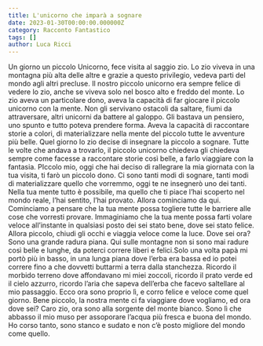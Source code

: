 ```yaml
---
title: L'unicorno che imparà a sognare
date: 2023-01-30T00:00:00.000000Z
category: Racconto Fantastico
tags: []
author: Luca Ricci 
---
```

Un giorno un piccolo Unicorno, fece visita al saggio zio.
Lo zio viveva in una montagna più alta delle altre e grazie a questo privilegio, vedeva parti del mondo agli altri precluse.
Il nostro piccolo unicorno era sempre felice di vedere lo zio, anche se viveva solo nel bosco alto e freddo del monte.
Lo zio aveva un particolare dono, aveva la capacità di far giocare il piccolo unicorno con la mente.
Non gli servivano ostacoli da saltare, fiumi da attraversare, altri unicorni da battere al galoppo.
Gli bastava un pensiero, uno spunto e tutto poteva prendere forma. Aveva la capacità di raccontare storie a colori, di materializzare nella mente del piccolo tutte le avventure più belle.
Quel giorno lo zio decise di insegnare la piccolo a sognare.
Tutte le volte che andava a trovarlo, il piccolo unicorno chiedeva gli chiedeva sempre come facesse a raccontare storie così belle, a farlo viaggiare con la fantasia.
PIccolo mio, oggi che hai deciso di rallegrare la mia giornata con la tua visita, ti farò un piccolo dono.
Ci sono tanti modi di sognare, tanti modi di materializzare quello che vorremmo, oggi te ne insegnerò uno dei tanti.
Nella tua mente tutto è possibile, ma quello che ti piace l’hai scoperto nel mondo reale, l’hai sentito, l’hai provato.
Allora cominciamo da qui. Cominciamo a pensare che la tua mente possa togliere tutte le barriere alle cose che vorresti provare.
Immaginiamo che la tua mente possa farti volare veloce all’instante in qualsiasi posto dei sei stato bene, dove sei stato felice.
Allora piccolo, chiudi gli occhi e viaggia veloce come la luce. Dove sei ora?
Sono una grande radura piana. Qui sulle montagne non si sono mai radure così belle e lunghe, da poterci correre liberi e felici.Solo una volta papà mi portò più in basso, in una lunga piana dove l’erba era bassa ed io potei correre fino a che dovvetti buttarmi a terra dalla stanchezza. Ricordo il morbido terreno dove affondavano mi miei zoccoli, ricordo il prato verde ed il cielo azzurro, ricordo l’aria che sapeva dell’erba che facevo saltellare al mio passaggio. Ecco ora sono proprio lì, e corro felice e veloce come quel giorno.
Bene piccolo, la nostra mente ci fa viaggiare dove vogliamo, ed ora dove sei?
Caro zio, ora sono alla sorgente del monte bianco. Sono lì che abbasso il mio muso per assoporare l’acqua più fresca e buona del mondo. Ho corso tanto, sono stanco e sudato e non c’è posto migliore del mondo come quello.
